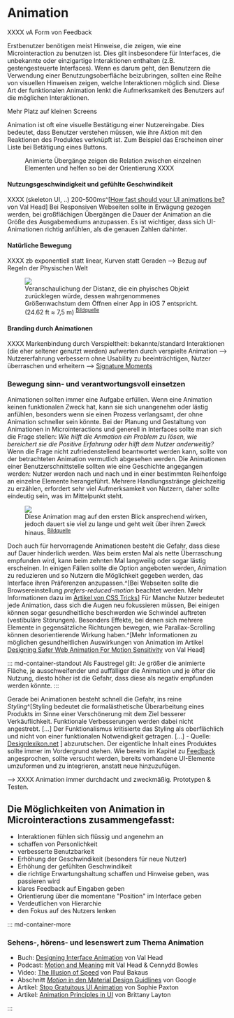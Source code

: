 # Animation

XXXX
vA Form von Feedback

Erstbenutzer benötigen meist Hinweise, die zeigen, wie eine Microinteraction zu benutzen ist. Dies gilt insbesondere für Interfaces, die unbekannte oder einzigartige Interaktionen enthalten (z.B. gestengesteuerte Interfaces).
Wenn es darum geht, den Benutzern die Verwendung einer Benutzungsoberfläche beizubringen, sollten eine Reihe von visuellen Hinweisen zeigen, welche Interaktionen möglich sind. Diese Art der funktionalen Animation lenkt die Aufmerksamkeit des Benutzers auf die möglichen Interaktionen.

Mehr Platz auf kleinen Screens

Animation ist oft eine visuelle Bestätigung einer Nutzereingabe. Dies bedeutet, dass Benutzer verstehen müssen, wie ihre Aktion mit den Reaktionen des Produktes verknüpft ist. Zum Beispiel das Erscheinen einer Liste bei Betätigung eines Buttons.

<!-- Wenn ein Teil des Interfaces entweder autonom arbeitet oder nicht standardkonforme Aktionen ausführt, kann es seine Benutzer verwirren oder sogar irritieren. Da die Bewegung der Objekte im wirklichen Leben bekannt ist, erwartet der Nutzer von einem Smartphone dies. -->

<figure class="content-skinny">
  <img src="">
  <figcaption>
  Animierte Übergänge zeigen die Relation zwischen einzelnen Elementen und helfen so bei der Orientierung XXXX
  </figcaption>
</figure>

#### Nutzungsgeschwindigkeit und gefühlte Geschwindikeit

XXXX
(skeleton UI, ..)
200-500ms^[[How fast should your UI animations be?](http://valhead.com/2016/05/05/how-fast-should-your-ui-animations-be/) von Val Head]
Bei Responsiven Webseiten sollte in Erwägung gezogen werden, bei großflächigen Übergängen die Dauer der Animation an die Größe des Ausgabemediums anzupassen.
Es ist wichtiger, dass sich UI-Animationen richtig anfühlen, als die genauen Zahlen dahinter.

#### Natürliche Bewegung

XXXX zb exponentiell statt linear, Kurven statt Geraden
--> Bezug auf Regeln der Physischen Welt

<figure class="content-narrow">
  <img src="/images/animation/ios-open-folder-distance.gif">
  <figcaption>
    Veranschaulichung der Distanz, die ein phyisches Objekt zurücklegen würde, dessen wahrgenommenes Größenwachstum dem Öffnen einer App in iOS 7 entspricht. (24.62 ft ≈ 7,5 m) 
    <sup><a href="https://www.buzzfeed.com/jwherrman/the-weird-terrifying-physics-of-ios-7">Bildquelle</a></sup>
  </figcaption>
</figure>

#### Branding durch Animationen

XXXX Markenbindung durch Verspieltheit: bekannte/standard Interaktionen (die eher seltener genutzt werden) aufwerten durch verspielte Animation --> Nutzererfahrung verbessern ohne Usability zu beeinträchtigen, Nutzer überraschen und erheitern --> [Signature Moments](/signature-moments)

### Bewegung sinn- und verantwortungsvoll einsetzen

Animationen sollten immer eine Aufgabe erfüllen. Wenn eine Animation keinen funktionalen Zweck hat, kann sie sich unangenehm oder lästig anfühlen, besonders wenn sie einen Prozess verlangsamt, der ohne Animation schneller sein könnte.
Bei der Planung und Gestaltung von Animationen in Microinteractions und generell in Interfaces sollte man sich die Frage stellen: _Wie hilft die Anmation ein Problem zu lösen, wie bereichert sie die Positive Erfahrung oder hilft dem Nutzer anderweitig?_ Wenn die Frage nicht zufriedenstellend beantwortet werden kann, sollte von der betrachteten Animation vermutlich abgesehen werden.
Die Animationen einer Benutzerschnittstelle sollten wie eine Geschichte angegangen werden: Nutzer werden nach und nach und in einer bestimmten Reihenfolge an einzelne Elemente herangeführt. Mehrere Handlungsstränge gleichzeitig zu erzählen, erfordert sehr viel Aufmerksamkeit von Nutzern, daher sollte eindeutig sein, was im Mittelpunkt steht.

<figure class="content-skinny">
  <img src="/images/animation/paypal-reciept.gif">
  <figcaption>
    Diese Animation mag auf den ersten Blick ansprechend wirken, jedoch dauert sie viel zu lange und geht weit über ihren Zweck hinaus. 
    <sup><a href="https://vimeo.com/197761851">Bildquelle</a></sup>
  </figcaption>
</figure>

<!-- ![XXXX^[https://dribbble.com/shots/2440217-Fluid-Switch] ](/images/animation/switch-fluidswitch.gif){.content-skinny} -->

<!-- ![Beispiel für eine misslungene UI-Animation^[https://medium.com/@sophie_paxtonUX/stop-gratuitous-ui-animation-9ece9aa9eb97] ](/images/animation/poormotiondesign.gif ""){.content-skinny}  -->

Doch auch für hervorragende Animationen besteht die Gefahr, dass diese auf Dauer hinderlich werden. Was beim ersten Mal als nette Überraschung empfunden wird, kann beim zehnten Mal langweilig oder sogar lästig erscheinen. In einigen Fällen sollte die Option angeboten werden, Animation zu reduzieren und so Nutzern die Möglichkeit gegeben werden, das Interface ihren Präferenzen anzupassen.^[Bei Webseiten sollte die Browsereinstellung _prefers-reduced-motion_ beachtet werden. Mehr Informationen dazu im [Artikel von CSS Tricks](https://css-tricks.com/introduction-reduced-motion-media-query/)]
Für Manche Nutzer bedeutet jede Animation, dass sich die Augen neu fokussieren müssen, Bei einigen können sogar gesundheitliche beschwerden wie Schwindel auftreten (vestibuläre Störungen). Besonders Effekte, bei denen sich mehrere Elemente in gegensätzliche Richtungen bewegen, wie Parallax-Scrolling können desorientierende Wirkung haben.^[Mehr Informationen zu möglichen gesundheitlichen Auswirkungen von Animation im Artikel [Designing Safer Web Animation For Motion Sensitivity](http://alistapart.com/article/designing-safer-web-animation-for-motion-sensitivity) von Val Head]

::: md-container-standout
Als Faustregel gilt: Je größer die animierte Fläche, je ausschweifender und auffälliger die Animation und je öfter die Nutzung, diesto höher ist die Gefahr, dass diese als negativ empfunden werden könnte.
:::

Gerade bei Animationen besteht schnell die Gefahr, ins reine _Styling_^[Styling bedeutet die formalästhetische Überarbeitung eines Produkts im Sinne einer Verschönerung mit dem Ziel besserer Verkäuflichkeit. Funktionale Verbesserungen werden dabei nicht angestrebt. [...] Der Funktionalismus kritisierte das Styling als oberflächlich und nicht von einer funktionalen Notwendigkeit getragen. [...] - Quelle: [Designlexikon.net](http://www.designlexikon.net/Fachbegriffe/S/styling.html) ] abzurutschen. Der eigentliche Inhalt eines Produktes sollte immer im Vordergrund stehen. Wie bereits im Kapitel zu [Feedback](/feedback) angesprochen, sollte versucht werden, bereits vorhandene UI-Elemente umzuformen und zu integrieren, anstatt neue hinzuzufügen.

--> XXXX Animation immer durchdacht und zweckmäßig. Prototypen & Testen.

## Die Möglichkeiten von Animation in Microinteractions zusammengefasst:

* Interaktionen fühlen sich flüssig und angenehm an
* schaffen von Personlichkeit
* verbesserte Benutzbarkeit
* Erhöhung der Geschwindikeit (besonders für neue Nutzer)
* Erhöhung der gefühlten Geschwindikeit
* die richtige Erwartungshaltung schaffen und Hinweise geben, was passieren wird
* klares Feedback auf Eingaben geben
* Orientierung über die momentane "Position" im Interface geben
* Verdeutlichen von Hierarchie
* den Fokus auf des Nutzers lenken

::: md-container-more

### Sehens-, hörens- und lesenswert zum Thema Animation

* Buch: [Designing Interface Animation](https://rosenfeldmedia.com/books/designing-interface-animation/) von Val Head
* Podcast: [Motion and Meaning](http://www.motionandmeaning.io/) mit Val Head & Cennydd Bowles
* Video: [The Illusion of Speed](https://www.awwwards.com/paul-bakaus-from-google-the-illusion-of-speed-improving-the-perceived-speed-of-websites.html) von Paul Bakaus
* Abschnitt [_Motion_ in den Material Design Guidlines](https://material.io/guidelines/motion/material-motion.html) von Google
* Artikel: [Stop Gratuitous UI Animation](https://medium.com/@sophie_paxtonUX/stop-gratuitous-ui-animation-9ece9aa9eb97) von Sophie Paxton
* Artikel: [Animation Principles in UI](https://www.invisionapp.com/blog/animation-principles-in-ui/) von Brittany Layton

<!-- * Artikel: [The Weird, Terrifying Physics Of iOS 7](https://www.buzzfeed.com/jwherrman/the-weird-terrifying-physics-of-ios-7) von John Herrman & Jake Levy -->

<!-- * Artikel: [How Functional Animation Helps Improve User Experience](https://www.smashingmagazine.com/2017/01/how-functional-animation-helps-improve-user-experience/) von Nick Babich -->

<!-- - Artikel: [The Force of Motion](https://medium.com/@tubikstudio/interface-animation-the-force-of-motion-598b84734e69#.1kwmtqwqm) von Tubik Studio (mit einigen exzessiven Beispielen) -->

:::
